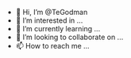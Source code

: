 - 👋 Hi, I’m @TeGodman
- 👀 I’m interested in ...
- 🌱 I’m currently learning ...
- 💞️ I’m looking to collaborate on ...
- 📫 How to reach me ...

<!---
TeGodman/TeGodman is a ✨ special ✨ repository because its `README.md` (this file) appears on your GitHub profile.
You can click the Preview link to take a look at your changes.
--->
